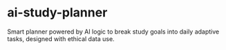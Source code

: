 # ai-study-planner
Smart planner powered by AI logic to break study goals into daily adaptive tasks, designed with ethical data use.
